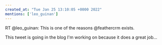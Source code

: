 ```yaml
---
created_at: "Tue Jan 25 13:10:05 +0000 2022"
mentions: ['leo_guinan']
---
```


RT @leo_guinan: This is one of the reasons @feathercrm exists.

This tweet is going in the blog I'm working on because it does a great job…